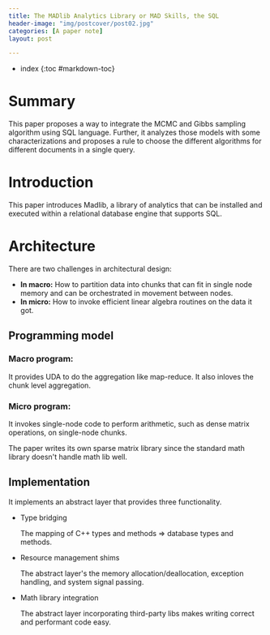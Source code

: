 ```yaml
---
title: The MADlib Analytics Library or MAD Skills, the SQL
header-image: "img/postcover/post02.jpg"
categories: [A paper note]
layout: post

---
```


- index
{:toc #markdown-toc}



# Summary

This paper proposes a way to integrate the MCMC and Gibbs sampling algorithm using SQL language. Further, it analyzes those models with some characterizations and proposes a rule to choose the different algorithms for different documents in a single query. 

# Introduction

This paper introduces Madlib, a library of analytics that can be installed and executed within a relational database engine that supports SQL.

# Architecture

There are two challenges in architectural design:

- **In macro:**  How to partition data into chunks that can fit in single node memory and can be orchestrated in movement between nodes.
- **In micro:**  How to invoke efficient linear algebra routines on the data it got.

## Programming model

### Macro program:

It provides UDA to do the aggregation like map-reduce. It also inloves the chunk level aggregation.

### Micro program:

It invokes single-node code to perform arithmetic, such as dense matrix operations, on single-node chunks.

The paper writes its own sparse matrix library since the standard math library doesn't handle math lib well.

## Implementation

It implements an abstract layer that provides three functionality.

- Type bridging

  The mapping of C++ types and methods => database types and methods.

- Resource management shims

  The abstract layer's the memory allocation/deallocation, exception handling, and system signal passing.

- Math library integration

  The abstract layer incorporating third-party libs makes writing correct and performant code easy.

